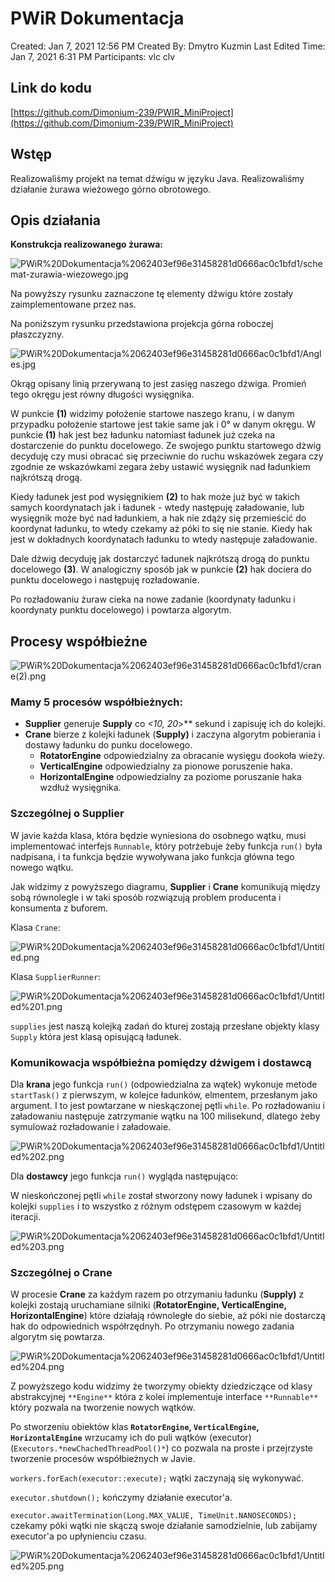 # PWiR Dokumentacja

Created: Jan 7, 2021 12:56 PM
Created By: Dmytro Kuzmin
Last Edited Time: Jan 7, 2021 6:31 PM
Participants: vlc clv

## Link do kodu

[https://github.com/Dimonium-239/PWIR_MiniProject](https://github.com/Dimonium-239/PWIR_MiniProject)

## Wstęp

Realizowaliśmy projekt na temat dźwigu w języku Java. Realizowaliśmy działanie żurawa wieżowego górno obrotowego.

## Opis działania

**Konstrukcja realizowanego żurawa:**

![PWiR%20Dokumentacja%2062403ef96e31458281d0666ac0c1bfd1/schemat-zurawia-wiezowego.jpg](PWiR%20Dokumentacja%2062403ef96e31458281d0666ac0c1bfd1/schemat-zurawia-wiezowego.jpg)

Na powyższy rysunku zaznaczone tę elementy dźwigu które zostały zaimplementowane przez nas.

Na poniższym rysunku przedstawiona projekcja górna roboczej płaszczyzny.

![PWiR%20Dokumentacja%2062403ef96e31458281d0666ac0c1bfd1/Angles.jpg](PWiR%20Dokumentacja%2062403ef96e31458281d0666ac0c1bfd1/Angles.jpg)

Okrąg opisany linią przerywaną to jest zasięg naszego dżwiga. Promień tego okręgu jest równy długości wysięgnika. 

W punkcie **(1)** widzimy położenie startowe naszego kranu, i w danym przypadku położenie startowe jest takie same jak i 0° w danym okręgu. W punkcie **(1)** hak jest bez ładunku natomiast ładunek już czeka na dostarczenie do punktu docelowego.  Ze swojego punktu startowego dżwig decyduję czy musi obracać się przeciwnie do ruchu wskazówek zegara czy zgodnie ze wskazówkami zegara żeby ustawić wysięgnik nad ładunkiem najkrótszą drogą. 

Kiedy ładunek jest pod wysięgnikiem **(2)** to hak może już być w takich samych koordynatach jak i ładunek - wtedy następuję załadowanie, lub wysięgnik może być nad ładunkiem, a hak nie zdąży się przemieścić do koordynat ładunku, to wtedy czekamy aż póki to się nie stanie. Kiedy hak jest w dokładnych koordynatach ładunku to wtedy następuje załadowanie. 

Dale dżwig decyduję jak dostarczyć ładunek najkrótszą drogą do punktu docelowego **(3)**. W analogiczny sposób jak w punkcie **(2)** hak dociera do punktu docelowego i następuję rozładowanie. 

Po rozładowaniu żuraw cieka na nowe zadanie (koordynaty ładunku i koordynaty punktu docelowego) i powtarza algorytm. 

## Procesy współbieżne

![PWiR%20Dokumentacja%2062403ef96e31458281d0666ac0c1bfd1/crane(2).png](PWiR%20Dokumentacja%2062403ef96e31458281d0666ac0c1bfd1/crane(2).png)

### Mamy 5 procesów współbieżnych:

- **Supplier** generuje **Supply** co **<10*, 20*>** sekund i zapisuję ich do kolejki.
- **Crane** bierze z kolejki ładunek (**Supply)** i zaczyna algorytm pobierania i dostawy ładunku do punku docelowego.
    - **RotatorEngine** odpowiedzialny za obracanie wysięgu dookoła wieży.
    - **VerticalEngine** odpowiedzialny za pionowe poruszenie haka.
    - **HorizontalEngine** odpowiedzialny za poziome poruszanie haka wzdłuż wysięgnika.

### Szczególnej o Supplier

W javie każda klasa, która będzie wyniesiona do osobnego wątku, musi implementować interfejs `Runnable`, który potrżebuje żeby funkcja `run()` była nadpisana, i ta funkcja będzie wywoływana jako funkcja główna tego nowego wątku.

Jak widzimy z powyższego diagramu, **Supplier** i **Crane**  komunikują między sobą równolegle i w taki sposób rozwiązują problem producenta i konsumenta z buforem. 

Klasa `Crane`:

 

![PWiR%20Dokumentacja%2062403ef96e31458281d0666ac0c1bfd1/Untitled.png](PWiR%20Dokumentacja%2062403ef96e31458281d0666ac0c1bfd1/Untitled.png)

Klasa `SupplierRunner`:

![PWiR%20Dokumentacja%2062403ef96e31458281d0666ac0c1bfd1/Untitled%201.png](PWiR%20Dokumentacja%2062403ef96e31458281d0666ac0c1bfd1/Untitled%201.png)

`supplies` jest naszą kolejką zadań do kturej zostają przesłane objekty klasy `Supply` która jest klasą opisującą ładunek. 

### Komunikowacja współbieżna pomiędzy dżwigem i dostawcą

Dla **krana** jego funkcja `run()` (odpowiedzialna za wątek) wykonuje metode `startTask()` z pierwszym, w kolejce ładunków, elmentem, przesłanym jako argument. I to jest powtarzane w nieskączonej pętli `while`. Po rozładowaniu i załadowaniu następuje zatrzymanie wątku na 100 milisekund, dlatego żeby symuloważ rozładowanie i załadowaie.

![PWiR%20Dokumentacja%2062403ef96e31458281d0666ac0c1bfd1/Untitled%202.png](PWiR%20Dokumentacja%2062403ef96e31458281d0666ac0c1bfd1/Untitled%202.png)

Dla **dostawcy** jego funkcja `run()` wygląda następująco:

W nieskończonej pętli `while` został stworzony nowy ładunek i wpisany do kolejki `supplies` i to wszystko z różnym odstępem czasowym w każdej iteracji.

![PWiR%20Dokumentacja%2062403ef96e31458281d0666ac0c1bfd1/Untitled%203.png](PWiR%20Dokumentacja%2062403ef96e31458281d0666ac0c1bfd1/Untitled%203.png)

### Szczególnej o **Crane**

W procesie **Crane** za każdym razem po otrzymaniu ładunku (**Supply)** z kolejki zostają uruchamiane silniki (**RotatorEngine, VerticalEngine, HorizontalEngine**) które działają równoległe do siebie, aż póki nie dostarczą hak do odpowiednich współrzędnyh. Po otrzymaniu nowego zadania algorytm się powtarza. 

![PWiR%20Dokumentacja%2062403ef96e31458281d0666ac0c1bfd1/Untitled%204.png](PWiR%20Dokumentacja%2062403ef96e31458281d0666ac0c1bfd1/Untitled%204.png)

Z powyższego kodu widzimy że tworzymy obiekty dziedziczące od klasy abstrakcyjnej `**Engine**`  która z kolei implementuje interface `**Runnable**` który pozwala na tworzenie nowych wątków.

Po stworzeniu obiektów klas **`RotatorEngine`, `VerticalEngine`, `HorizontalEngine`** wrzucamy ich do puli wątków (executor) (`Executors.*newChachedThreadPool()*`) co pozwala na proste i przejrzyste tworzenie procesów współbieżnych w Javie. 

`workers.forEach(executor::execute);` wątki zaczynają się wykonywać. 

`executor.shutdown();` kończymy działanie executor'a.

`executor.awaitTermination(Long.MAX_VALUE, TimeUnit.NANOSECONDS);` czekamy póki wątki nie skączą swoje działanie samodzielnie, lub zabijamy executor'a po upłynienciu czasu. 

![PWiR%20Dokumentacja%2062403ef96e31458281d0666ac0c1bfd1/Untitled%205.png](PWiR%20Dokumentacja%2062403ef96e31458281d0666ac0c1bfd1/Untitled%205.png)